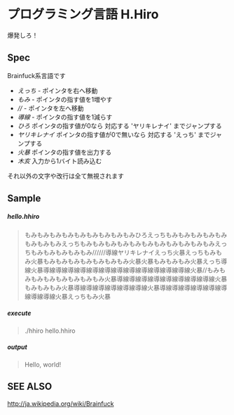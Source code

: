 プログラミング言語 H.Hiro
====

爆発しろ！

Spec
----

Brainfuck系言語です

- *えっち* - ポインタを右へ移動
- *もみ* - ポインタの指す値を1増やす
- *//* - ポインタを左へ移動
- *導線* - ポインタの指す値を1減らす
- *ひろ* ポインタの指す値が0なら 対応する 'ヤリキレナイ' までジャンプする
- *ヤリキレナイ* ポインタの指す値が0で無いなら 対応する 'えっち' までジャンプする
- *火暴* ポインタの指す値を出力する
- *木亥* 入力から1バイト読み込む


それ以外の文字や改行は全て無視されます

Sample
----

##### hello.hhiro

> もみもみもみもみもみもみもみもみもみひろえっちもみもみもみもみもみもみもみもみえっちもみもみもみもみもみもみもみもみもみもみもみえっちもみもみもみもみもみ//////導線ヤリキレナイえっち火暴えっちもみもみ火暴もみもみもみもみもみもみもみ火暴火暴もみもみもみ火暴えっち導線火暴導線導線導線導線導線導線導線導線導線導線導線導線火暴//もみもみもみもみもみもみもみもみ火暴導線導線導線導線導線導線導線導線火暴もみもみもみ火暴導線導線導線導線導線導線火暴導線導線導線導線導線導線導線導線火暴えっちもみ火暴

##### execute
> ./hhiro hello.hhiro

##### output

> Hello, world!


SEE ALSO
----
http://ja.wikipedia.org/wiki/Brainfuck
